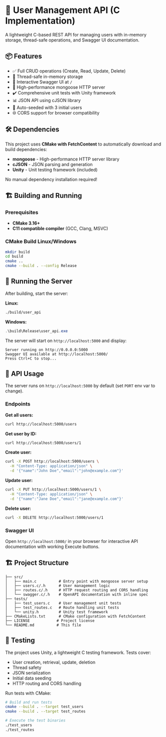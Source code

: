 # 🧩 User Management API (C Implementation)

A lightweight C-based REST API for managing users with in-memory storage, thread-safe operations, and Swagger UI documentation.

## 📦 Features

- ✅ Full CRUD operations (Create, Read, Update, Delete)
- 🔄 Thread-safe in-memory storage
- 🧪 Interactive Swagger UI at `/`
- 🚀 High-performance mongoose HTTP server
- ✔️ Comprehensive unit tests with Unity framework
- 📊 JSON API using cJSON library
- 🌱 Auto-seeded with 3 initial users
- 🌐 CORS support for browser compatibility

## 🛠️ Dependencies

This project uses **CMake with FetchContent** to automatically download and build dependencies:

- **mongoose** - High-performance HTTP server library
- **cJSON** - JSON parsing and generation
- **Unity** - Unit testing framework (included)

No manual dependency installation required!

## 🏗️ Building and Running

### Prerequisites

- **CMake 3.16+**
- **C11 compatible compiler** (GCC, Clang, MSVC)

### CMake Build Linux/Windows

```bash
mkdir build
cd build
cmake ..
cmake --build . --config Release
```

## 🚀 Running the Server

After building, start the server:

**Linux:**

```bash
./build/user_api
```

**Windows:**

```powershell
.\build\Release\user_api.exe
```

The server will start on `http://localhost:5000` and display:

```text
Server running on http://0.0.0.0:5000
Swagger UI available at http://localhost:5000/
Press Ctrl+C to stop...
```

## 📡 API Usage

The server runs on `http://localhost:5000` by default (set `PORT` env var to change).

### Endpoints

**Get all users:**

```bash
curl http://localhost:5000/users
```

**Get user by ID:**

```bash
curl http://localhost:5000/users/1
```

**Create user:**

```bash
curl -X POST http://localhost:5000/users \
  -H "Content-Type: application/json" \
  -d '{"name":"John Doe","email":"john@example.com"}'
```

**Update user:**

```bash
curl -X PUT http://localhost:5000/users/1 \
  -H "Content-Type: application/json" \
  -d '{"name":"Jane Doe","email":"jane@example.com"}'
```

**Delete user:**

```bash
curl -X DELETE http://localhost:5000/users/1
```

### Swagger UI

Open `http://localhost:5000/` in your browser for interactive API documentation with working Execute buttons.

## 🏗️ Project Structure

```text
├── src/
│   ├── main.c          # Entry point with mongoose server setup
│   ├── users.c/.h      # User management logic
│   ├── routes.c/.h     # HTTP request routing and CORS handling
│   └── swagger.c/.h    # OpenAPI documentation with inline spec
├── tests/
│   ├── test_users.c    # User management unit tests
│   ├── test_routes.c   # Route handling unit tests
│   └── unity.h         # Unity test framework
├── CMakeLists.txt      # CMake configuration with FetchContent
├── LICENSE            # Project license
└── README.md          # This file
```

## 🧪 Testing

The project uses Unity, a lightweight C testing framework. Tests cover:

- User creation, retrieval, update, deletion
- Thread safety
- JSON serialization
- Initial data seeding
- HTTP routing and CORS handling

Run tests with CMake:

```bash
# Build and run tests
cmake --build . --target test_users
cmake --build . --target test_routes

# Execute the test binaries
./test_users
./test_routes
```
